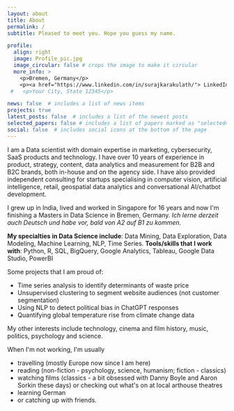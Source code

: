 ```yaml
---
layout: about
title: About
permalink: /
subtitle: Pleased to meet you. Hope you guess my name.

profile:
  align: right
  image: Profile_pic.jpg
  image_circular: false # crops the image to make it circular
  more_info: >
    <p>Bremen, Germany</p>
    <p><a href="https://www.linkedin.com/in/surajkarakulath/"> LinkedIn </a></p>
 #   <p>Your City, State 12345</p>

news: false  # includes a list of news items
projects: true
latest_posts: false  # includes a list of the newest posts
selected_papers: false # includes a list of papers marked as "selected={true}"
social: false  # includes social icons at the bottom of the page
---
```


I am a Data scientist with domain expertise in marketing, cybersecurity, SaaS products and technology. I have over 10 years of experience in product, strategy, content, data analytics and measurement for B2B and B2C brands, both in-house and on the agency side. I have also provided independent consulting for startups specialising in computer vision, artificial intelligence, retail, geospatial data analytics and conversational AI/chatbot development.

I grew up in India, lived and worked in Singapore for 16 years and now I'm finishing a Masters in Data Science in Bremen, Germany. *Ich lerne derzeit auch Deutsch und habe vor, bald von A2 auf B1 zu kommen.*

**My specialties in Data Science include**: Data Mining, Data Exploration, Data Modeling, Machine Learning, NLP, Time Series.
**Tools/skills that I work with**: Python, R, SQL, BigQuery, Google Analytics, Tableau, Google Data Studio, PowerBI 

Some projects that I am proud of:
- Time series analysis to identify determinants of waste price
- Unsupervised clustering to segment website audiences (not customer segmentation)
- Using NLP to detect political bias in ChatGPT responses
- Quantifying global temperature rise from climate change data

My other interests include technology, cinema and film history, music, politics, psychology and science.

When I'm not working, I'm usually 
- travelling (mostly Europe now since I am here)
- reading (non-fiction - psychology, science, humanism; fiction - classics)
- watching films (classics - a bit obsessed with Danny Boyle and Aaron Sorkin these days) or checking out what's on at local arthouse theatres 
- learning German
- or catching up with friends.